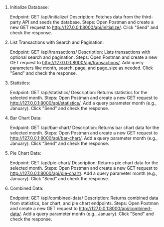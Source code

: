 1) Initialize Database:

    Endpoint: GET /api/initialize/
    Description: Fetches data from the third-party API and seeds the database.
    Steps: Open Postman and create a new GET request to http://127.0.0.1:8000/api/initialize/. Click "Send" and check the response.

2) List Transactions with Search and Pagination:

    Endpoint: GET /api/transactions/
    Description: Lists transactions with optional search and pagination.
    Steps: Open Postman and create a new GET request to http://127.0.0.1:8000/api/transactions/. Add query parameters like month, search, page, and page_size as needed. Click "Send" and check the response.
3) Statistics:

    Endpoint: GET /api/statistics/
    Description: Returns statistics for the selected month.
    Steps: Open Postman and create a new GET request to http://127.0.0.1:8000/api/statistics/. Add a query parameter month (e.g., January). Click "Send" and check the response.
4) Bar Chart Data:

    Endpoint: GET /api/bar-chart/
    Description: Returns bar chart data for the selected month.
    Steps: Open Postman and create a new GET request to http://127.0.0.1:8000/api/bar-chart/. Add a query parameter month (e.g., January). Click "Send" and check the response.
5) Pie Chart Data:

    Endpoint: GET /api/pie-chart/
    Description: Returns pie chart data for the selected month.
    Steps: Open Postman and create a new GET request to http://127.0.0.1:8000/api/pie-chart/. Add a query parameter month (e.g., January). Click "Send" and check the response.
6) Combined Data:

    Endpoint: GET /api/combined-data/
    Description: Returns combined data from statistics, bar chart, and pie chart endpoints.
    Steps: Open Postman and create a new GET request to http://127.0.0.1:8000/api/combined-data/. Add a query parameter month (e.g., January). Click "Send" and check the response.